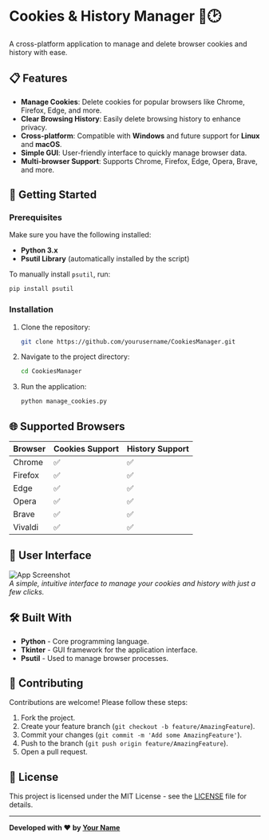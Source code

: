 
# Cookies & History Manager 🍪🕑

A cross-platform application to manage and delete browser cookies and history with ease.

## 📋 Features

- **Manage Cookies**: Delete cookies for popular browsers like Chrome, Firefox, Edge, and more.
- **Clear Browsing History**: Easily delete browsing history to enhance privacy.
- **Cross-platform**: Compatible with **Windows** and future support for **Linux** and **macOS**.
- **Simple GUI**: User-friendly interface to quickly manage browser data.
- **Multi-browser Support**: Supports Chrome, Firefox, Edge, Opera, Brave, and more.

## 🚀 Getting Started

### Prerequisites

Make sure you have the following installed:
- **Python 3.x**
- **Psutil Library** (automatically installed by the script)

To manually install `psutil`, run:
```bash
pip install psutil
```

### Installation

1. Clone the repository:
   ```bash
   git clone https://github.com/yourusername/CookiesManager.git
   ```
2. Navigate to the project directory:
   ```bash
   cd CookiesManager
   ```
3. Run the application:
   ```bash
   python manage_cookies.py
   ```

## 🌐 Supported Browsers

| Browser    | Cookies Support | History Support |
|------------|-----------------|-----------------|
| Chrome     | ✅               | ✅               |
| Firefox    | ✅               | ✅               |
| Edge       | ✅               | ✅               |
| Opera      | ✅               | ✅               |
| Brave      | ✅               | ✅               |
| Vivaldi    | ✅               | ✅               |

## 🎨 User Interface

![App Screenshot](https://your-image-url.com)  
*A simple, intuitive interface to manage your cookies and history with just a few clicks.*

## 🛠️ Built With

- **Python** - Core programming language.
- **Tkinter** - GUI framework for the application interface.
- **Psutil** - Used to manage browser processes.

## 🤝 Contributing

Contributions are welcome! Please follow these steps:
1. Fork the project.
2. Create your feature branch (`git checkout -b feature/AmazingFeature`).
3. Commit your changes (`git commit -m 'Add some AmazingFeature'`).
4. Push to the branch (`git push origin feature/AmazingFeature`).
5. Open a pull request.

## 📝 License

This project is licensed under the MIT License - see the [LICENSE](LICENSE) file for details.

---

**Developed with ❤️ by [Your Name](https://github.com/yourusername)**
